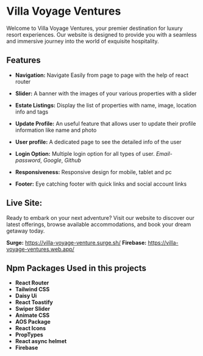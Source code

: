 # Villa Voyage Ventures
Welcome to Villa Voyage Ventures, your premier destination for luxury resort experiences. Our website is designed to provide you with a seamless and immersive journey into the world of exquisite hospitality.


## Features

- **Navigation:** Navigate Easily from page to page with the help of react router

- **Slider:** A banner with the images of your various properties with a slider
 
- **Estate Listings:** Display the list of properties with name, image, location info and tags

- **Update Profile:** An useful feature that allows user to update their profile information like name and photo

- **User profile:** A dedicated page to see the detailed info of the user

- **Login Option:** Multiple login option for all types of user. *Email-password*, *Google*, *Github*

- **Responsiveness:** Responsive design for mobile, tablet and pc

- **Footer:** Eye catching footer with quick links and social account links

## Live Site:
Ready to embark on your next adventure? Visit our website to discover our latest offerings, browse available accommodations, and book your dream getaway today.

**Surge:** https://villa-voyage-venture.surge.sh/
**Firebase:** https://villa-voyage-ventures.web.app/


## Npm Packages Used in this projects
- **React Router**
- **Tailwind CSS**
- **Daisy Ui**
- **React Toastify**
- **Swiper Slider** 
- **Animate CSS**
- **AOS Package**
- **React Icons**
- **PropTypes**
- **React async helmet**
- **Firebase**

